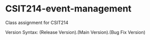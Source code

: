 # CSIT214-event-management
Class assignment for CSIT214

Version Syntax:
(Release Version).(Main Version).(Bug Fix Version)
